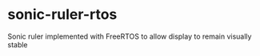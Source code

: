 # sonic-ruler-rtos
Sonic ruler implemented with FreeRTOS to allow display to remain visually stable
